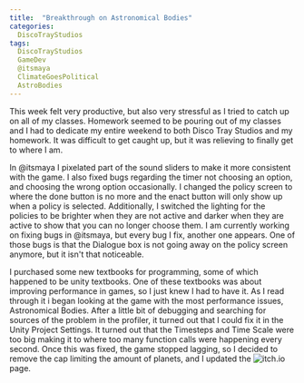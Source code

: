 ```yaml
---
title:  "Breakthrough on Astronomical Bodies"
categories:
  DiscoTrayStudios
tags:
  DiscoTrayStudios
  GameDev
  @itsmaya
  ClimateGoesPolitical
  AstroBodies
---
```


This week felt very productive, but also very stressful as I tried to catch up on all of my classes.
Homework seemed to be pouring out of my classes and I had to dedicate my entire weekend to both Disco Tray Studios and my homework. It was difficult to get caught up, but it was relieving to finally get to where I am.

In @itsmaya I pixelated part of the sound sliders to make it more consistent with the game.
I also fixed bugs regarding the timer not choosing an option, and choosing the wrong option occasionally.
I changed the policy screen to where the done button is no more and the enact button will only show up when a policy is selected.
Additionally, I switched the lighting for the policies to be brighter when they are not active and darker when they are active to show that you can no longer choose them.
I am currently working on fixing bugs in @itsmaya, but every bug I fix, another one appears.
One of those bugs is that the Dialogue box is not going away on the policy screen anymore, but it isn't that noticeable.

I purchased some new textbooks for programming, some of which happened to be unity textbooks.
One of these textbooks was about improving performance in games, so I just knew I had to have it.
As I read through it i began looking at the game with the most performance issues, Astronomical Bodies.
After a little bit of debugging and searching for sources of the problem in the profiler, it turned out that I could fix it in the Unity Project Settings.
It turned out that the Timesteps and Time Scale were too big making it to where too many function calls were happening every second.
Once this was fixed, the game stopped lagging, so I decided to remove the cap limiting the amount of planets, and I updated the ![itch.io](/blog/assets/img/dts/gamedev/itch_astbod.png) page.
